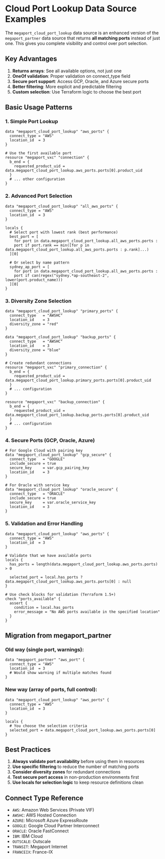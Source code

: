 # Cloud Port Lookup Data Source Examples

The `megaport_cloud_port_lookup` data source is an enhanced version of the `megaport_partner` data source that returns **all matching ports** instead of just one. This gives you complete visibility and control over port selection.

## Key Advantages

1. **Returns arrays**: See all available options, not just one
2. **OneOf validation**: Proper validation on connect_type field
3. **Secure port support**: Access GCP, Oracle, and Azure secure ports
4. **Better filtering**: More explicit and predictable filtering
5. **Custom selection**: Use Terraform logic to choose the best port

## Basic Usage Patterns

### 1. Simple Port Lookup

```hcl
data "megaport_cloud_port_lookup" "aws_ports" {
  connect_type = "AWS"
  location_id  = 3
}

# Use the first available port
resource "megaport_vxc" "connection" {
  b_end = {
    requested_product_uid = data.megaport_cloud_port_lookup.aws_ports.ports[0].product_uid
  }
  # ... other configuration
}
```

### 2. Advanced Port Selection

```hcl
data "megaport_cloud_port_lookup" "all_aws_ports" {
  connect_type = "AWS"
  location_id  = 3
}

locals {
  # Select port with lowest rank (best performance)
  best_port = [
    for port in data.megaport_cloud_port_lookup.all_aws_ports.ports :
    port if port.rank == min([for p in data.megaport_cloud_port_lookup.all_aws_ports.ports : p.rank]...)
  ][0]

  # Or select by name pattern
  sydney_ap_port = [
    for port in data.megaport_cloud_port_lookup.all_aws_ports.ports :
    port if can(regex("sydney.*ap-southeast-2", lower(port.product_name)))
  ][0]
}
```

### 3. Diversity Zone Selection

```hcl
data "megaport_cloud_port_lookup" "primary_ports" {
  connect_type   = "AWSHC"
  location_id    = 3
  diversity_zone = "red"
}

data "megaport_cloud_port_lookup" "backup_ports" {
  connect_type   = "AWSHC"
  location_id    = 3
  diversity_zone = "blue"
}

# Create redundant connections
resource "megaport_vxc" "primary_connection" {
  b_end = {
    requested_product_uid = data.megaport_cloud_port_lookup.primary_ports.ports[0].product_uid
  }
  # ... configuration
}

resource "megaport_vxc" "backup_connection" {
  b_end = {
    requested_product_uid = data.megaport_cloud_port_lookup.backup_ports.ports[0].product_uid
  }
  # ... configuration
}
```

### 4. Secure Ports (GCP, Oracle, Azure)

```hcl
# For Google Cloud with pairing key
data "megaport_cloud_port_lookup" "gcp_secure" {
  connect_type   = "GOOGLE"
  include_secure = true
  secure_key     = var.gcp_pairing_key
  location_id    = 3
}

# For Oracle with service key
data "megaport_cloud_port_lookup" "oracle_secure" {
  connect_type   = "ORACLE"
  include_secure = true
  secure_key     = var.oracle_service_key
  location_id    = 3
}
```

### 5. Validation and Error Handling

```hcl
data "megaport_cloud_port_lookup" "aws_ports" {
  connect_type = "AWS"
  location_id  = 3
}

# Validate that we have available ports
locals {
  has_ports = length(data.megaport_cloud_port_lookup.aws_ports.ports) > 0

  selected_port = local.has_ports ? data.megaport_cloud_port_lookup.aws_ports.ports[0] : null
}

# Use check blocks for validation (Terraform 1.5+)
check "ports_available" {
  assert {
    condition = local.has_ports
    error_message = "No AWS ports available in the specified location"
  }
}
```

## Migration from megaport_partner

### Old way (single port, warnings):

```hcl
data "megaport_partner" "aws_port" {
  connect_type = "AWS"
  location_id  = 3
  # Would show warning if multiple matches found
}
```

### New way (array of ports, full control):

```hcl
data "megaport_cloud_port_lookup" "aws_ports" {
  connect_type = "AWS"
  location_id  = 3
}

locals {
  # You choose the selection criteria
  selected_port = data.megaport_cloud_port_lookup.aws_ports.ports[0]
}
```

## Best Practices

1. **Always validate port availability** before using them in resources
2. **Use specific filtering** to reduce the number of matching ports
3. **Consider diversity zones** for redundant connections
4. **Test secure port access** in non-production environments first
5. **Use locals for selection logic** to keep resource definitions clean

## Connect Type Reference

- `AWS`: Amazon Web Services (Private VIF)
- `AWSHC`: AWS Hosted Connection
- `AZURE`: Microsoft Azure ExpressRoute
- `GOOGLE`: Google Cloud Partner Interconnect
- `ORACLE`: Oracle FastConnect
- `IBM`: IBM Cloud
- `OUTSCALE`: Outscale
- `TRANSIT`: Megaport Internet
- `FRANCEIX`: France-IX
